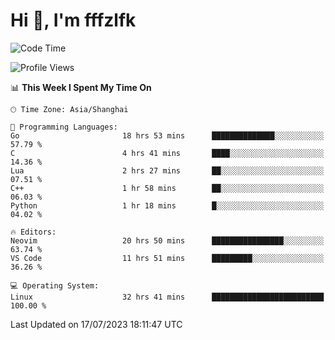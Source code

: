 # Hi 👋, I'm fffzlfk

<!--START_SECTION:waka-->
![Code Time](http://img.shields.io/badge/Code%20Time-312%20hrs%2054%20mins-blue)

![Profile Views](http://img.shields.io/badge/Profile%20Views-0-blue)

📊 **This Week I Spent My Time On** 

```text
🕑︎ Time Zone: Asia/Shanghai

💬 Programming Languages: 
Go                       18 hrs 53 mins      ██████████████░░░░░░░░░░░   57.79 % 
C                        4 hrs 41 mins       ████░░░░░░░░░░░░░░░░░░░░░   14.36 % 
Lua                      2 hrs 27 mins       ██░░░░░░░░░░░░░░░░░░░░░░░   07.51 % 
C++                      1 hr 58 mins        ██░░░░░░░░░░░░░░░░░░░░░░░   06.03 % 
Python                   1 hr 18 mins        █░░░░░░░░░░░░░░░░░░░░░░░░   04.02 % 

🔥 Editors: 
Neovim                   20 hrs 50 mins      ████████████████░░░░░░░░░   63.74 % 
VS Code                  11 hrs 51 mins      █████████░░░░░░░░░░░░░░░░   36.26 % 

💻 Operating System: 
Linux                    32 hrs 41 mins      █████████████████████████   100.00 % 
```


 Last Updated on 17/07/2023 18:11:47 UTC
<!--END_SECTION:waka-->
